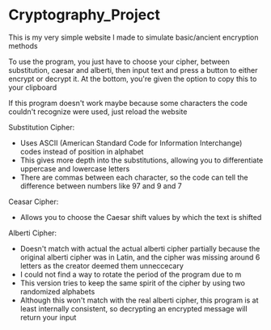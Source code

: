 # Cryptography_Project

This is my very simple website I made to simulate basic/ancient encryption methods

To use the program, you just have to choose your cipher, between substitution, caesar and alberti, 
then input text and press a button to either encrypt or decrypt it. 
At the bottom, you're given the option to copy this to your clipboard

If this program doesn't work maybe because some characters the code couldn't recognize were used, just reload the website

Substitution Cipher:
- Uses ASCII (American Standard Code for Information Interchange) codes instead of position in alphabet
- This gives more depth into the substitutions, allowing you to differentiate uppercase and lowercase letters
- There are commas between each character, so the code can tell the difference between numbers like 97 and 9 and 7

Ceasar Cipher:
- Allows you to choose the Caesar shift values by which the text is shifted

Alberti Cipher:
- Doesn't match with actual the actual alberti cipher partially because the original alberti cipher was in Latin, and the cipher was missing around 6 letters as the creator deemed them unneccecary
- I could not find a way to rotate the period of the program due to m
- This version tries to keep the same spirit of the cipher by using two randomized alphabets
- Although this won't match with the real alberti cipher, this program is at least internally consistent, so decrypting an encrypted message will return your input
